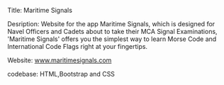 Title: Maritime Signals

Desription: Website for the app Maritime Signals, which is designed for Navel Officers and Cadets about to take their MCA Signal Examinations,
'Maritime Signals' offers you the simplest way to learn Morse Code and
International Code Flags right at your fingertips.

Website: www.maritimesignals.com

codebase: HTML,Bootstrap and CSS

